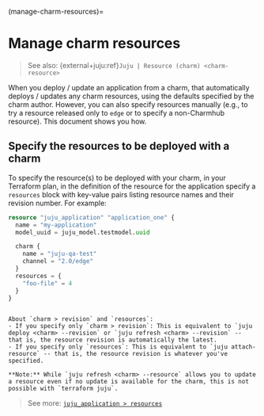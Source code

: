 (manage-charm-resources)=
# Manage charm resources

> See also: {external+juju:ref}`Juju | Resource (charm) <charm-resource>`

When you deploy / update an application from a charm, that automatically deploys / updates any charm resources, using the defaults specified by the charm author. However, you can also specify resources manually (e.g., to try a resource released only to `edge` or to specify a non-Charmhub resource). This document shows you how.

## Specify the resources to be deployed with a charm


To specify the resource(s) to be deployed with your charm, in your Terraform plan, in the definition of the resource for the application specify a `resources` block with key-value pairs listing resource names and their revision number. For example:

```terraform
resource "juju_application" "application_one" {
  name = "my-application"
  model_uuid = juju_model.testmodel.uuid

  charm {
    name = "juju-qa-test"
    channel = "2.0/edge"
  }
  resources = {
    "foo-file" = 4
  }
}
```


```{tip}

About `charm > revision` and `resources`:
- If you specify only `charm > revision`: This is equivalent to `juju deploy <charm> --revision` or `juju refresh <charm> --revision` -- that is, the resource revision is automatically the latest.
- If you specify only `resources`: This is equivalent to `juju attach-resource` -- that is, the resource revision is whatever you've specified.

**Note:** While `juju refresh <charm> --resource` allows you to update a resource even if no update is available for the charm, this is not possible with `terraform juju`.

```

> See more: [`juju_application > resources`](../reference/terraform-provider//resources/application)
